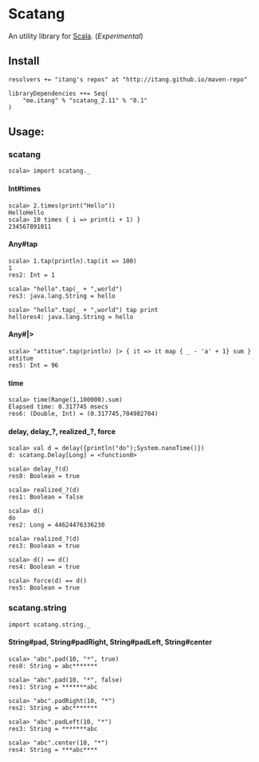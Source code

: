 # Scatang

An utility library for [Scala][scala]. (*Experimental*)

## Install

    resolvers += "itang's repos" at "http://itang.github.io/maven-repo"
    
    libraryDependencies ++= Seq(
        "me.itang" % "scatang_2.11" % "0.1"
    )

## Usage:

### scatang

	scala> import scatang._

#### Int#times

    scala> 2.times(print("Hello"))
    HelloHello
    scala> 10 times { i => print(i + 1) }
    234567891011

#### Any#tap

    scala> 1.tap(println).tap(it => 100)
    1
    res2: Int = 1

    scala> "hello".tap(_ + ",world")
    res3: java.lang.String = hello

    scala> "hello".tap(_ + ",world") tap print
    hellores4: java.lang.String = hello

#### Any#|>

    scala> "attitue".tap(println) |> { it => it map { _ - 'a' + 1} sum }
    attitue
    res5: Int = 96

#### time

	scala> time(Range(1,100000).sum)
	Elapsed time: 0.317745 msecs
	res6: (Double, Int) = (0.317745,704982704)

#### delay, delay_?, realized_?, force

    scala> val d = delay({println("do");System.nanoTime()})
    d: scatang.Delay[Long] = <function0>

    scala> delay_?(d)
    res0: Boolean = true

    scala> realized_?(d)
    res1: Boolean = false

    scala> d()
    do
    res2: Long = 44624476336230

    scala> realized_?(d)
    res3: Boolean = true

    scala> d() == d()
    res4: Boolean = true

    scala> force(d) == d()
    res5: Boolean = true

### scatang.string

    import scatang.string._

#### String#pad, String#padRight, String#padLeft, String#center

    scala> "abc".pad(10, "*", true)
    res0: String = abc*******

    scala> "abc".pad(10, "*", false)
    res1: String = *******abc

    scala> "abc".padRight(10, "*")
    res2: String = abc*******

    scala> "abc".padLeft(10, "*")
    res3: String = *******abc

    scala> "abc".center(10, "*")
    res4: String = ***abc****


[scala]: http://www.scala-lang.org
